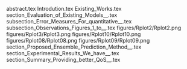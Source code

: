 abstract.tex
Introdution.tex
Existing_Works.tex
section_Evaluation_of_Existing_Models__.tex
subsection_Error_Measures_For_quantitative__.tex
subsection_Observations_Figures_1_to__.tex
figures/Rplot2/Rplot2.png
figures/Rplot3/Rplot3.png
figures/Rplot10/Rplot10.png
figures/Rplot08/Rplot08.png
figures/Rplot09/Rplot09.png
section_Proposed_Ensemble_Prediction_Method__.tex
section_Experimental_Results_We_have__.tex
section_Summary_Providing_better_QoS__.tex
